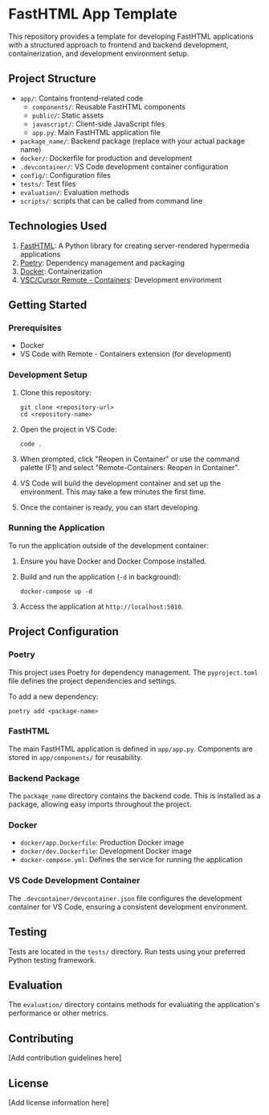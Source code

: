 # FastHTML App Template

This repository provides a template for developing FastHTML applications with a structured approach to frontend and backend development, containerization, and development environment setup.

## Project Structure

- `app/`: Contains frontend-related code
  - `components/`: Reusable FastHTML components
  - `public/`: Static assets
  - `javascript/`: Client-side JavaScript files
  - `app.py`: Main FastHTML application file
- `package_name/`: Backend package (replace with your actual package name)
- `docker/`: Dockerfile for production and development
- `.devcontainer/`: VS Code development container configuration
- `config/`: Configuration files
- `tests/`: Test files
- `evaluation/`: Evaluation methods
- `scripts/`: scripts that can be called from command line

## Technologies Used

1. [FastHTML](https://docs.fastht.ml/): A Python library for creating server-rendered hypermedia applications
2. [Poetry](https://python-poetry.org/): Dependency management and packaging
3. [Docker](https://www.docker.com/): Containerization
4. [VSC/Cursor Remote - Containers](https://code.visualstudio.com/docs/remote/containers): Development environment

## Getting Started

### Prerequisites

- Docker
- VS Code with Remote - Containers extension (for development)

### Development Setup

1. Clone this repository:
   ```
   git clone <repository-url>
   cd <repository-name>
   ```

2. Open the project in VS Code:
   ```
   code .
   ```

3. When prompted, click "Reopen in Container" or use the command palette (F1) and select "Remote-Containers: Reopen in Container".

4. VS Code will build the development container and set up the environment. This may take a few minutes the first time.

5. Once the container is ready, you can start developing. 

### Running the Application

To run the application outside of the development container:

1. Ensure you have Docker and Docker Compose installed.

2. Build and run the application (`-d` in background):
   ```
   docker-compose up -d
   ```

3. Access the application at `http://localhost:5010`.

## Project Configuration

### Poetry

This project uses Poetry for dependency management. The `pyproject.toml` file defines the project dependencies and settings.

To add a new dependency:
```
poetry add <package-name>
```

### FastHTML

The main FastHTML application is defined in `app/app.py`. Components are stored in `app/components/` for reusability.

### Backend Package

The `package_name` directory contains the backend code. This is installed as a package, allowing easy imports throughout the project.

### Docker

- `docker/app.Dockerfile`: Production Docker image
- `docker/dev.Dockerfile`: Development Docker image
- `docker-compose.yml`: Defines the service for running the application

### VS Code Development Container

The `.devcontainer/devcontainer.json` file configures the development container for VS Code, ensuring a consistent development environment.

## Testing

Tests are located in the `tests/` directory. Run tests using your preferred Python testing framework.

## Evaluation

The `evaluation/` directory contains methods for evaluating the application's performance or other metrics.

## Contributing

[Add contribution guidelines here]

## License

[Add license information here]
